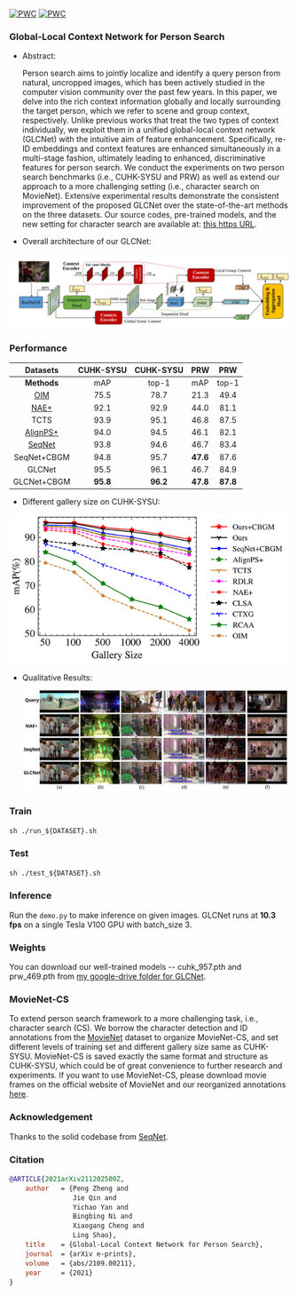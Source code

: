 [![PWC](https://img.shields.io/endpoint.svg?url=https://paperswithcode.com/badge/global-local-context-network-for-person/person-search-on-cuhk-sysu)](https://paperswithcode.com/sota/person-search-on-cuhk-sysu?p=global-local-context-network-for-person)
[![PWC](https://img.shields.io/endpoint.svg?url=https://paperswithcode.com/badge/global-local-context-network-for-person/person-search-on-prw)](https://paperswithcode.com/sota/person-search-on-prw?p=global-local-context-network-for-person)

### Global-Local Context Network for Person Search

+ Abstract:

    Person search aims to jointly localize and identify a query person from natural, uncropped images, which has been actively studied in the computer vision community over the past few years. In this paper, we delve into the rich context information globally and locally surrounding the target person, which we refer to scene and group context, respectively. Unlike previous works that treat the two types of context individually, we exploit them in a unified global-local context network (GLCNet) with the intuitive aim of feature enhancement. Specifically, re-ID embeddings and context features are enhanced simultaneously in a multi-stage fashion, ultimately leading to enhanced, discriminative features for person search. We conduct the experiments on two person search benchmarks (i.e., CUHK-SYSU and PRW) as well as extend our approach to a more challenging setting (i.e., character search on MovieNet). Extensive experimental results demonstrate the consistent improvement of the proposed GLCNet over the state-of-the-art methods on the three datasets. Our source codes, pre-trained models, and the new setting for character search are available at: [this https URL](https://github.com/ZhengPeng7/GLCNet).

+ Overall architecture of our GLCNet:

![arch](https://github.com/ZhengPeng7/GLCNet/blob/main/README.assets/GLCNet_arch_v2.svg)

### Performance

|                      Datasets                       | CUHK-SYSU | CUHK-SYSU |   PRW    |   PRW    |
| :-------------------------------------------------: | :-------: | :-------: | :------: | :------: |
|                     **Methods**                     |    mAP    |   top-1   |   mAP    |  top-1   |
| [OIM](https://github.com/serend1p1ty/person_search) |   75.5    |   78.7    |   21.3   |   49.4   |
|     [NAE+](https://github.com/DeanChan/NAE4PS)      |   92.1    |   92.9    |   44.0   |   81.1   |
|                        TCTS                         |   93.9    |   95.1    |   46.8   |   87.5   |
|   [AlignPS+](https://github.com/daodaofr/AlignPS)   |   94.0    |   94.5    |   46.1   |   82.1   |
|   [SeqNet](https://github.com/serend1p1ty/SeqNet)   |   93.8    |   94.6    |   46.7   |   83.4   |
|                     SeqNet+CBGM                     |   94.8    |   95.7    | **47.6** |   87.6   |
|                       GLCNet                        |   95.5    |   96.1    |   46.7   |   84.9   |
|                     GLCNet+CBGM                     | **95.8**  | **96.2**  | **47.8** | **87.8** |

+ Different gallery size on CUHK-SYSU:

<img src="README.assets/one-two_step.png" />

+ Qualitative Results:

    <img src="https://github.com/ZhengPeng7/GLCNet/blob/main/README.assets/qual_res_allInOne.svg" />

### Train

`sh ./run_${DATASET}.sh`

### Test
`sh ./test_${DATASET}.sh`

### Inference
Run the `demo.py` to make inference on given images. GLCNet runs at **10.3 fps** on a single Tesla V100 GPU with batch_size 3.

### Weights

You can download our well-trained models -- cuhk_957.pth and prw_469.pth from [my google-drive folder for GLCNet](https://drive.google.com/drive/folders/1wbq5jptOGxXDE0ze1tAMdcvXEaE1Wybt?usp=sharing). 

### MovieNet-CS

To extend person search framework to a more challenging task, i.e., character search (CS). We borrow the character detection and ID annotations from the [MovieNet](http://movienet.site/) dataset to organize MovieNet-CS, and set different levels of training set and different gallery size same as CUHK-SYSU. MovieNet-CS is saved exactly the same format and structure as CUHK-SYSU, which could be of great convenience to further research and experiments. If you want to use MovieNet-CS, please download movie frames on the official website of MovieNet and our reorganized annotations [here](https://drive.google.com/drive/folders/1kUr7v9_LUSSjW5PyNbGqaiM6peXNvbiU).

### Acknowledgement

Thanks to the solid codebase from [SeqNet](https://github.com/serend1p1ty/SeqNet).

### Citation

```bibtex
@ARTICLE{2021arXiv211202500Z,
    author   = {Peng Zheng and
                Jie Qin and
                Yichao Yan and
                Bingbing Ni and
                Xiaogang Cheng and
                Ling Shao},
    title    = {Global-Local Context Network for Person Search},
    journal  = {arXiv e-prints},
    volume   = {abs/2109.00211},
    year     = {2021}
}
```
